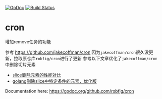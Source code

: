 [![GoDoc](http://godoc.org/github.com/robfig/cron?status.png)](http://godoc.org/github.com/robfig/cron) 
[![Build Status](https://travis-ci.org/robfig/cron.svg?branch=master)](https://travis-ci.org/robfig/cron)

# cron
增加remove任务的功能
 
参考 https://github.com/jakecoffman/cron
因为`jakecoffman/cron`很久没更新，拉取原仓库`robfig/cron`进行了更新
参考以下文章优化了`jakecoffman/cron`中删除切片元素
 - [slice删除元素的性能对比](https://www.jianshu.com/p/d276aa7300d1)
 - [golang删除slice中特定条件的元素，优化版](https://blog.csdn.net/liyunlong41/article/details/85132603)

Documentation here: https://godoc.org/github.com/robfig/cron
